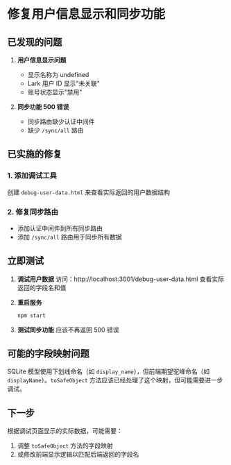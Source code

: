 # 修复用户信息显示和同步功能

## 已发现的问题

1. **用户信息显示问题**
   - 显示名称为 undefined
   - Lark 用户 ID 显示"未关联"
   - 账号状态显示"禁用"

2. **同步功能 500 错误**
   - 同步路由缺少认证中间件
   - 缺少 `/sync/all` 路由

## 已实施的修复

### 1. 添加调试工具
创建 `debug-user-data.html` 来查看实际返回的用户数据结构

### 2. 修复同步路由
- 添加认证中间件到所有同步路由
- 添加 `/sync/all` 路由用于同步所有数据

## 立即测试

1. **调试用户数据**
   访问：http://localhost:3001/debug-user-data.html
   查看实际返回的字段名和值

2. **重启服务**
   ```bash
   npm start
   ```

3. **测试同步功能**
   应该不再返回 500 错误

## 可能的字段映射问题

SQLite 模型使用下划线命名（如 `display_name`），但前端期望驼峰命名（如 `displayName`）。`toSafeObject` 方法应该已经处理了这个映射，但可能需要进一步调试。

## 下一步

根据调试页面显示的实际数据，可能需要：
1. 调整 `toSafeObject` 方法的字段映射
2. 或修改前端显示逻辑以匹配后端返回的字段名